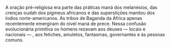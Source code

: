 ﻿A oração pré-religiosa era parte das práticas maná dos melanésios, das crenças oudah dos pigmeus africanos e das superstições manitou dos índios norte-americanos. As tribos de Baganda da África apenas recentemente emergiram do nível maná de prece. Nessa confusão evolucionária primitiva os homens rezavam aos deuses — locais e nacionais — , aos fetiches, amuletos, fantasmas, governantes e às pessoas comuns.